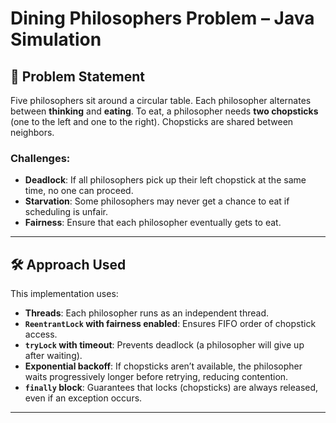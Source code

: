 # Dining Philosophers Problem – Java Simulation

## 📖 Problem Statement
Five philosophers sit around a circular table. Each philosopher alternates between **thinking** and **eating**. To eat, a philosopher needs **two chopsticks** (one to the left and one to the right). Chopsticks are shared between neighbors.

### Challenges:
- **Deadlock**: If all philosophers pick up their left chopstick at the same time, no one can proceed.
- **Starvation**: Some philosophers may never get a chance to eat if scheduling is unfair.
- **Fairness**: Ensure that each philosopher eventually gets to eat.

---

## 🛠️ Approach Used
This implementation uses:
- **Threads**: Each philosopher runs as an independent thread.
- **`ReentrantLock` with fairness enabled**: Ensures FIFO order of chopstick access.
- **`tryLock` with timeout**: Prevents deadlock (a philosopher will give up after waiting).
- **Exponential backoff**: If chopsticks aren’t available, the philosopher waits progressively longer before retrying, reducing contention.
- **`finally` block**: Guarantees that locks (chopsticks) are always released, even if an exception occurs.

---
